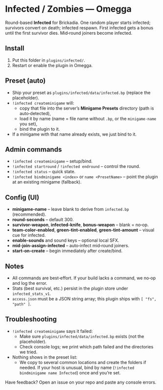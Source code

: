 # Infected / Zombies — Omegga

Round-based **Infected** for Brickadia. One random player starts infected; survivors convert on death; infected respawn. First infected gets a bonus until the first survivor dies. Mid‑round joiners become infected.

## Install
1) Put this folder in `plugins/infected/`.
2) Restart or enable the plugin in Omegga.

## Preset (auto)
- Ship your preset as `plugins/infected/data/infected.bp` (replace the placeholder).
- `!infected createminigame` will:
  - copy that file into the server’s **Minigame Presets** directory (path is auto‑detected),
  - load it by name (name = file name without `.bp`, or the `minigame-name` you set),
  - bind the plugin to it.
- If a minigame with that name already exists, we just bind to it.

## Admin commands
- `!infected createminigame` – setup/bind.
- `!infected startround` / `!infected endround` – control the round.
- `!infected status` – quick state.
- `!infected bindminigame <index>` or `name <PresetName>` – point the plugin at an existing minigame (fallback).

## Config (UI)
- **minigame-name** – leave blank to derive from `infected.bp` (recommended).
- **round-seconds** – default 300.
- **survivor-weapon**, **infected-knife**, **bonus-weapon** – blank = no‑op.
- **team-color-enabled**, **green-tint-enabled**, **green-tint-amount** – visual cue for infected.
- **enable-sounds** and sound keys – optional local SFX.
- **mid-join-assign-infected** – auto‑infect mid‑round joiners.
- **start-on-create** – begin immediately after create/bind.

## Notes
- All commands are best‑effort. If your build lacks a command, we no‑op and log the error.
- Stats (best survival, etc.) persist in the plugin store under `infected_stats_v1`.
- `access.json` must be a JSON string array; this plugin ships with `[ "fs", "path" ]`.

## Troubleshooting
- `!infected createminigame` says it failed:
  - Make sure `plugins/infected/data/infected.bp` exists (not the placeholder).
  - Check console logs; we print which path failed and the directories we tried.
- Nothing shows in the preset list:
  - We copy to several common locations and create the folders if needed. If your host is unusual, bind by name (`!infected bindminigame name Infected`) once and you’re set.

Have feedback? Open an issue on your repo and paste any console errors.
